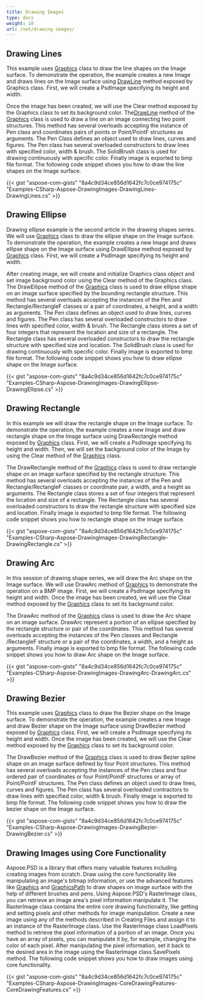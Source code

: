 ```yaml
---
title: Drawing Images
type: docs
weight: 10
url: /net/drawing-images/
---
```


## **Drawing Lines**
This example uses [Graphics](https://reference.aspose.com/psd/net/aspose.psd/graphics) class to draw the line shapes on the Image surface. To demonstrate the operation, the example creates a new Image and draws lines on the Image surface using [DrawLine](https://reference.aspose.com/psd/net/aspose.psd/graphics/methods/drawline/index) method exposed by Graphics class. First, we will create a PsdImage specifying its height and width.

Once the image has been created, we will use the Clear method exposed by the Graphics class to set its background color. The[DrawLine](https://reference.aspose.com/psd/net/aspose.psd/graphics/methods/drawline/index) method of the [Graphics](https://reference.aspose.com/psd/net/aspose.psd/graphics) class is used to draw a line on an image connecting two point structures. This method has several overloads accepting the instance of Pen class and coordinates pairs of points or Point/PointF structures as arguments. The Pen Class defines an object used to draw lines, curves and figures. The Pen class has several overloaded constructors to draw lines with specified color, width & brush. The SolidBrush class is used for drawing continuously with specific color. Finally image is exported to bmp file format. The following code snippet shows you how to draw the line shapes on the Image surface.



{{< gist "aspose-com-gists" "8a4c9d34ce856d1642fc7c0ce974175c" "Examples-CSharp-Aspose-DrawingImages-DrawingLines-DrawingLines.cs" >}}
## **Drawing Ellipse**
Drawing ellipse example is the second article in the drawing shapes series. We will use [Graphics](https://reference.aspose.com/psd/net/aspose.psd/graphics) class to draw the ellipse shape on the Image surface. To demonstrate the operation, the example creates a new Image and draws ellipse shape on the Image surface using DrawEllipse method exposed by [Graphics](https://reference.aspose.com/psd/net/aspose.psd/graphics) class. First, we will create a PsdImage specifying its height and width.

After creating image, we will create and initialize Graphics class object and set image background color using the Clear method of the Graphics class. The DrawEllipse method of the [Graphics](https://reference.aspose.com/psd/net/aspose.psd/graphics) class is used to draw ellipse shape on an image surface specified by the bounding rectangle structure. This method has several overloads accepting the instances of the Pen and Rectangle/RectangleF classes or a pair of coordinates, a height, and a width as arguments. The Pen class defines an object used to draw lines, curves and figures. The Pen class has several overloaded constructors to draw lines with specified color, width & brush. The Rectangle class stores a set of four integers that represent the location and size of a rectangle. The Rectangle class has several overloaded constructors to draw the rectangle structure with specified size and location. The SolidBrush class is used for drawing continuously with specific color. Finally image is exported to bmp file format. The following code snippet shows you how to draw ellipse shape on the Image surface.



{{< gist "aspose-com-gists" "8a4c9d34ce856d1642fc7c0ce974175c" "Examples-CSharp-Aspose-DrawingImages-DrawingEllipse-DrawingEllipse.cs" >}}
## **Drawing Rectangle**
In this example we will draw the rectangle shape on the Image surface. To demonstrate the operation, the example creates a new Image and draw rectangle shape on the Image surface using DrawRectangle method exposed by [Graphics](https://reference.aspose.com/psd/net/aspose.psd/graphics) class. First, we will create a PsdImage specifying its height and width. Then, we will set the background color of the Image by using the Clear method of the [Graphics](https://reference.aspose.com/psd/net/aspose.psd/graphics) class.

The DrawRectangle method of the [Graphics](https://reference.aspose.com/psd/net/aspose.psd/graphics) class is used to draw rectangle shape on an image surface specified by the rectangle structure. This method has several overloads accepting the instances of the Pen and Rectangle/RectangleF classes or coordinate pair, a width, and a height as arguments. The Rectangle class stores a set of four integers that represent the location and size of a rectangle. The Rectangle class has several overloaded constructors to draw the rectangle structure with specified size and location. Finally image is exported to bmp file format. The following code snippet shows you how to rectangle shape on the Image surface.



{{< gist "aspose-com-gists" "8a4c9d34ce856d1642fc7c0ce974175c" "Examples-CSharp-Aspose-DrawingImages-DrawingRectangle-DrawingRectangle.cs" >}}
## **Drawing Arc**
In this session of drawing shape series, we will draw the Arc shape on the Image surface. We will use DrawArc method of [Graphics](https://reference.aspose.com/psd/net/aspose.psd/graphics) to demonstrate the operation on a BMP image. First, we will create a PsdImage specifying its height and width. Once the image has been created, we will use the Clear method exposed by the [Graphics](https://reference.aspose.com/psd/net/aspose.psd/graphics) class to set its background color.

The DrawArc method of the [Graphics](https://reference.aspose.com/psd/net/aspose.psd/graphics) class is used to draw the Arc shape on an image surface. DrawArc represent a portion of an ellipse specified by the rectangle structure or pair of the coordinates. This method has several overloads accepting the instances of the Pen classes and Rectangle /RectangleF structure or a pair of the coordinates, a width, and a height as arguments. Finally image is exported to bmp file format. The following code snippet shows you how to draw Arc shape on the Image surface.



{{< gist "aspose-com-gists" "8a4c9d34ce856d1642fc7c0ce974175c" "Examples-CSharp-Aspose-DrawingImages-DrawingArc-DrawingArc.cs" >}}
## **Drawing Bezier**
This example uses [Graphics](https://reference.aspose.com/psd/net/aspose.psd/graphics) class to draw the Bezier shape on the Image surface. To demonstrate the operation, the example creates a new Image and draw Bezier shape on the Image surface using DrawBezier method exposed by [Graphics](https://reference.aspose.com/psd/net/aspose.psd/graphics) class. First, we will create a PsdImage specifying its height and width. Once the image has been created, we will use the Clear method exposed by the [Graphics](https://reference.aspose.com/psd/net/aspose.psd/graphics) class to set its background color.

The DrawBezier method of the [Graphics](https://reference.aspose.com/psd/net/aspose.psd/graphics) class is used to draw Bezier spline shape on an image surface defined by four Point structures. This method has several overloads accepting the instances of the Pen class and four ordered pair of coordinates or four Point/PointF structures or array of Point/PointF structures. The Pen class defines an object used to draw lines, curves and figures. The Pen class has several overloaded contractors to draw lines with specified color, width & brush. Finally image is exported to bmp file format. The following code snippet shows you how to draw the bezier shape on the Image surface.



{{< gist "aspose-com-gists" "8a4c9d34ce856d1642fc7c0ce974175c" "Examples-CSharp-Aspose-DrawingImages-DrawingBezier-DrawingBezier.cs" >}}
## **Drawing Images using Core Functionality**
Aspose.PSD is a library that offers many valuable features including creating images from scratch. Draw using the core functionality like manipulating an image's bitmap information, or use the advanced features like [Graphics](https://reference.aspose.com/psd/net/aspose.psd/graphics) and [GraphicsPath](https://reference.aspose.com/psd/net/aspose.psd/graphicspath) to draw shapes on image surface with the help of different brushes and pens. Using Aspose.PSD's RasterImage class, you can retrieve an image area's pixel information manipulate it. The RasterImage class contains the entire core drawing functionality, like getting and setting pixels and other methods for image manipulation. Create a new image using any of the methods described in Creating Files and assign it to an instance of the RasterImage class. Use the RasterImage class LoadPixels method to retrieve the pixel information of a portion of an image. Once you have an array of pixels, you can manipulate it by, for example, changing the color of each pixel. After manipulating the pixel information, set it back to the desired area in the image using the RasterImage class SavePixels method. The following code snippet shows you how to draw images using core functionality.



{{< gist "aspose-com-gists" "8a4c9d34ce856d1642fc7c0ce974175c" "Examples-CSharp-Aspose-DrawingImages-CoreDrawingFeatures-CoreDrawingFeatures.cs" >}}
